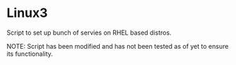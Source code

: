 # Linux3
Script to set up bunch of servies on RHEL based distros.

NOTE:
  Script has been modified and has not been tested as of yet to ensure its functionality.
